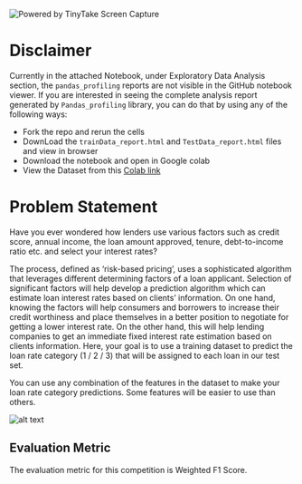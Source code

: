 <img src="https://sukanta-27.tinytake.com/media/d0e1a7?filename=1591025695674_TinyTake01-06-2020-09-04-22.png&sub_type=thumbnail_preview&type=attachment&width=796&height=211" title="Powered by TinyTake Screen Capture"/><br>

# Disclaimer
Currently in the attached Notebook, under Exploratory Data Analysis section, the `pandas_profiling` reports are not visible in the
GitHub notebook viewer. If you are interested in seeing the complete analysis report generated by `Pandas_profiling` library, you can 
do that by using any of the following ways:
- Fork the repo and rerun the cells
- DownLoad the `trainData_report.html` and `TestData_report.html` files and view in browser
- Download the notebook and open in Google colab 
- View the Dataset from this [Colab link](https://colab.research.google.com/drive/1IfS0fmGIu13wM-6TaUKLc_RxyJzdt2HJ?usp=sharing)

# Problem Statement
Have you ever wondered how lenders use various factors such as credit score, annual income, the loan amount approved, tenure, debt-to-income ratio etc. and select your interest rates? 

The process, defined as ‘risk-based pricing’, uses a sophisticated algorithm that leverages different determining factors of a loan applicant. Selection of significant factors will help develop a prediction algorithm which can estimate loan interest rates based on clients’ information. On one hand, knowing the factors will help consumers and borrowers to increase their credit worthiness and place themselves in a better position to negotiate for getting a lower interest rate. On the other hand, this will help lending companies to get an immediate fixed interest rate estimation based on clients information. Here, your goal is to use a training dataset to predict the loan rate category (1 / 2 / 3) that will be assigned to each loan in our test set.

You can use any combination of the features in the dataset to make your loan rate category predictions. Some features will be easier to use than others.

![alt text](https://sukanta-27.tinytake.com/media/d08d0e?filename=1590812068854_TinyTake30-05-2020-09-44-24.png&sub_type=thumbnail_preview&type=attachment&width=581&height=603)

## Evaluation Metric
The evaluation metric for this competition is Weighted F1 Score.
